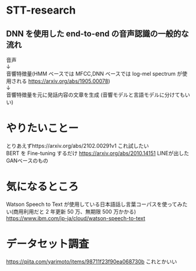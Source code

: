 # STT-research

## DNN を使用した end-to-end の音声認識の一般的な流れ

音声  
↓  
音響特徴量(HMM ベースでは MFCC,DNN ベースでは log-mel spectrum が使用される https://arxiv.org/abs/1905.00078)  
↓  
音響特徴量を元に発話内容の文章を生成 (音響モデルと言語モデルに分けてもいい)

# やりたいことー

とりあえずhttps://arxiv.org/abs/2102.00291v1 これ試したい  
BERT を Fine-tuning するだけ
https://arxiv.org/abs/2010.14151
LINEが出したGANベースのもの

# 気になるところ

Watson Speech to Text が使用している日本語話し言葉コーパスを使ってみたい(商用利用だと 2 年更新 50 万、無期限 500 万かかる)  
https://www.ibm.com/jp-ja/cloud/watson-speech-to-text

# データセット調査

https://qiita.com/yarimoto/items/98711f23f90ea068730b これとかいい
